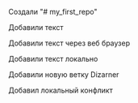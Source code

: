 Создали "# my_first_repo" 

Добавили текст

Добавили текст через веб браузер

Добавили текст локально

Добавили новую ветку Dizarner

Добавил локальный конфликт